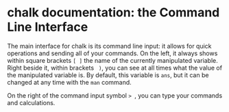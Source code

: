 # chalk documentation: the Command Line Interface

The main interface for chalk is its command line input: it allows for quick operations and sending all of your commands. On the left, it always shows within square brackets `[ ]` the name of the currently manipulated variable. Right beside it, within brackets ` )`, you can see at all times what the value of the manipulated variable is. By default, this variable is `ans`, but it can be changed at any time with the `man` command.

On the right of the command input symbol `> `, you can type your commands and calculations.